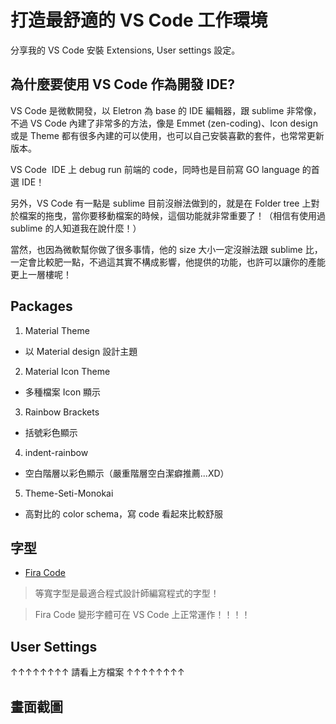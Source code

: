 # 打造最舒適的 VS Code 工作環境

分享我的 VS Code 安裝 Extensions, User settings 設定。

## 為什麼要使用 VS Code 作為開發 IDE?

VS Code 是微軟開發，以 Eletron 為 base 的 IDE 編輯器，跟 sublime 非常像，不過 VS Code 內建了非常多的方法，像是 Emmet (zen-coding)、Icon design 或是 Theme 都有很多內建的可以使用，也可以自己安裝喜歡的套件，也常常更新版本。

VS Code  IDE 上 debug run 前端的 code，同時也是目前寫 GO language 的首選 IDE！

另外，VS Code 有一點是 sublime 目前沒辦法做到的，就是在 Folder tree 上對於檔案的拖曳，當你要移動檔案的時候，這個功能就非常重要了！（相信有使用過  sublime 的人知道我在說什麼！）

當然，也因為微軟幫你做了很多事情，他的 size 大小一定沒辦法跟 sublime 比，一定會比較肥一點，不過這其實不構成影響，他提供的功能，也許可以讓你的產能更上一層樓呢！


## Packages

1. Material Theme

 * 以 Material design 設計主題
   
2. Material Icon Theme
    
 * 多種檔案 Icon 顯示
   
3. Rainbow Brackets

 * 括號彩色顯示

4. indent-rainbow

 * 空白階層以彩色顯示（嚴重階層空白潔癖推薦...XD）
   
5. Theme-Seti-Monokai

 * 高對比的 color schema，寫 code 看起來比較舒服
 
## 字型

* [Fira Code](https://github.com/tonsky/FiraCode)

> 等寬字型是最適合程式設計師編寫程式的字型！

> Fira Code 變形字體可在 VS Code 上正常運作！！！！

## User Settings

↑↑↑↑↑↑↑↑ 請看上方檔案 ↑↑↑↑↑↑↑↑

## 畫面截圖
